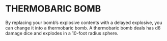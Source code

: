 # THERMOBARIC BOMB

By replacing your bomb’s explosive contents with a delayed explosive, you can change it into a thermobaric bomb. A thermobaric bomb deals has d6 damage dice and explodes in a 10-foot radius sphere.